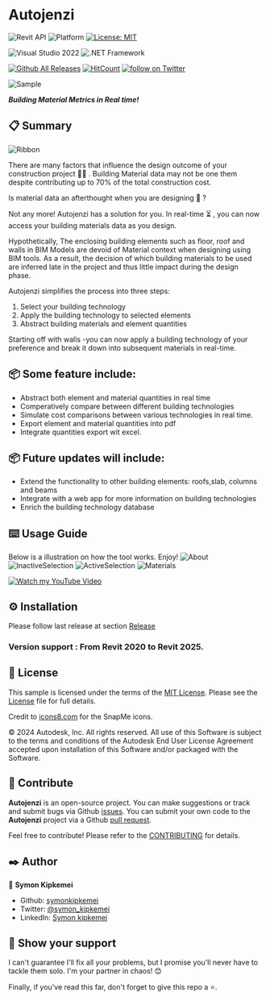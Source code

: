﻿
# Autojenzi
![Revit API](https://img.shields.io/badge/Revit%20API%202025-blue.svg) ![Platform](https://img.shields.io/badge/platform-Windows-lightgray.svg) [![License: MIT](https://img.shields.io/badge/License-MIT-yellow.svg)](https://opensource.org/licenses/MIT)


![Visual Studio 2022](https://img.shields.io/badge/Visual_Studio_2022-yellow) ![.NET Framework](https://img.shields.io/badge/.NET_8.0-yellow)


[![Github All Releases](https://img.shields.io/github/downloads/symonkipkemei/Autojenzi/total?color=blue&label=Download)]()
[![HitCount](https://hits.dwyl.com/symonkipkemei/Autojenzi.svg?style=flat-square)](http://hits.dwyl.com/symonkipkemei/Autojenzi)
<a href="https://twitter.com/intent/follow?screen_name=symon_kipkemei">
<img src="https://img.shields.io/twitter/follow/symon_kipkemei?style=social&logo=twitter"
alt="follow on Twitter"></a>


![Sample](src/Addin/Resources/Sample.jpg)

***Building Material Metrics in Real time!***

 
## 📋 Summary

![Ribbon](src/Addin/Resources/Ribbon.png)

There are many factors that influence the design outcome of your construction project 👷‍♂️ .
Building Material data may not be one them despite contributing up to 70% of the total 
construction cost.

Is material data an afterthought when you are designing 🤔 ?

Not any more! Autojenzi has a solution for you. In real-time ⏳ , you can now access your 
building materials data as you design.

Hypothetically, The enclosing building elements such as floor, roof and walls in BIM Models
are devoid of Material context when designing using BIM tools. As a result, the decision of 
which building materials to be used are inferred late in the project and thus little impact 
during the design phase.

Autojenzi simplifies the process into three steps:
1. Select your building technology 
2. Apply the building technology to selected elements
3. Abstract building materials and element quantities

Starting off with walls -you can now apply a building technology of your preference and break it down 
into subsequent materials in real-time. 


## 📦 Some feature include:

- Abstract both element and material quantities in real time
- Comperatively compare between different building technologies
- Simulate cost comparisons between various technologies in real time.
- Export element and material quantities into pdf
- Integrate	quantities export wit excel.


## 📦 Future updates will include:

 -  Extend the functionality to other building elements: roofs,slab, columns and beams
 -  Integrate with a web app for more information on building technologies
 -  Enrich the building technology database


 ## ⌨️ Usage Guide

Below is a illustration on how the tool works. Enjoy!
![About](src/Addin/Resources/About.png)
![InactiveSelection](src/Addin/Resources/InactiveSelection.png)
![ActiveSelection](src/Addin/Resources/ActiveSelection.png)
![Materials](src/Addin/Resources/Materials.png)

[![Watch my YouTube Video](https://img.youtube.com/vi/dZoG7zUt-_c/maxresdefault.jpg)](https://www.youtube.com/watch?v=dZoG7zUt-_c)



## ⚙️ Installation
Please follow last release at section [Release](https://github.com/symonkipkemei/Autojenzi/releases)


### Version support : From Revit 2020 to Revit 2025.


## 📄 License

This sample is licensed under the terms of the [MIT License](http://opensource.org/licenses/MIT). Please see the [License](License.md) file for full details.

Credit to [icons8.com](https://icons8.com) for the SnapMe icons.

© 2024 Autodesk, Inc.  All rights reserved. All use of this Software is subject to the terms and conditions of the Autodesk End User License Agreement accepted upon installation of this Software and/or packaged with the Software.


## 🍚 Contribute

**Autojenzi** is an open-source project. You can make suggestions or track and submit bugs via Github [issues](https://docs.github.com/en/issues/tracking-your-work-with-issues/creating-an-issue). You can submit your own code to the **Autojenzi** project via a Github [pull request](https://docs.github.com/en/pull-requests/collaborating-with-pull-requests/proposing-changes-to-your-work-with-pull-requests/about-pull-requests).

Feel free to contribute!
Please refer to the [CONTRIBUTING](CONTRIBUTING.md) for details.


## ✒️ Author

👤 **Symon Kipkemei**

- Github: [symonkipkemei](https://github.com/symonkipkemei)
- Twitter: [@symon_kipkemei](https://twitter.com/symon_kipkemei)
- LinkedIn: [Symon kipkemei](https://www.linkedin.com/in/symon-kipkemei/)


## 🙏 Show your support


I can't guarantee I'll fix all your problems, but I promise you'll never have to tackle them solo. 
I'm your partner in chaos! 😊

Finally, if you've read this far, don't forget to give this repo a ⭐️. 


